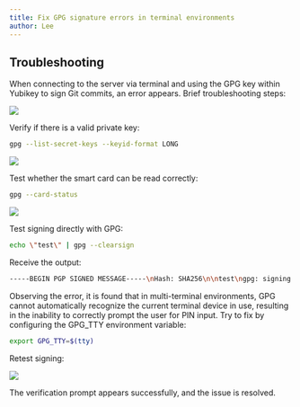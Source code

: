 ```yaml
---
title: Fix GPG signature errors in terminal environments
author: Lee
---
```


## Troubleshooting

When connecting to the server via terminal and using the GPG key within Yubikey to sign Git commits, an error appears. Brief troubleshooting steps:

![](./pubilc/gpg-sign-img/gpg-sign-1.png)

Verify if there is a valid private key:

```bash
gpg --list-secret-keys --keyid-format LONG
```

![](./pubilc/gpg-sign-img/gpg-sign-2.png)

Test whether the smart card can be read correctly:

```bash
gpg --card-status
```

![](./pubilc/gpg-sign-img/gpg-sign-3.png)

Test signing directly with GPG:

```bash
echo \"test\" | gpg --clearsign
```

Receive the output:

```bash
-----BEGIN PGP SIGNED MESSAGE-----\nHash: SHA256\n\ntest\ngpg: signing failed: Inappropriate ioctl for device\ngpg: [stdin]: clear-sign failed: Inappropriate ioctl for device
```

Observing the error, it is found that in multi-terminal environments, GPG cannot automatically recognize the current terminal device in use, resulting in the inability to correctly prompt the user for PIN input. Try to fix by configuring the GPG_TTY environment variable:

```bash
export GPG_TTY=$(tty)
```

Retest signing:

![](./pubilc/gpg-sign-img/gpg-sign-4.png)

The verification prompt appears successfully, and the issue is resolved.
